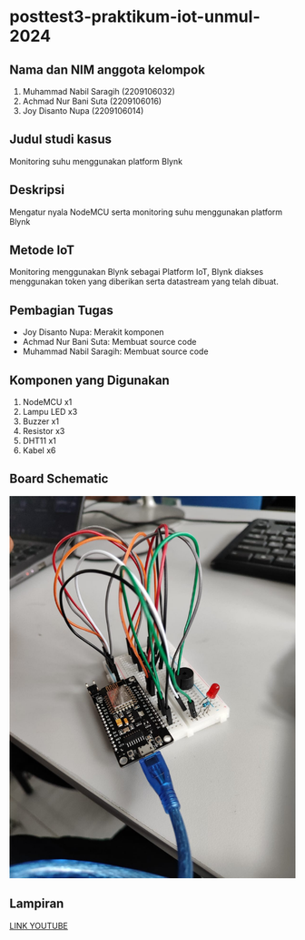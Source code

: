 # posttest3-praktikum-iot-unmul-2024

## Nama dan NIM anggota kelompok
1. Muhammad Nabil Saragih (2209106032)
2. Achmad Nur Bani Suta (2209106016)
3. Joy Disanto Nupa (2209106014)

## Judul studi kasus
Monitoring suhu menggunakan platform Blynk

## Deskripsi
Mengatur nyala NodeMCU serta monitoring suhu menggunakan platform Blynk

## Metode IoT
Monitoring menggunakan Blynk sebagai Platform IoT, Blynk diakses menggunakan token yang diberikan serta datastream yang telah dibuat.

## Pembagian Tugas
- Joy Disanto Nupa: Merakit komponen
- Achmad Nur Bani Suta: Membuat source code
- Muhammad Nabil Saragih: Membuat source code

## Komponen yang Digunakan
1. NodeMCU x1
2. Lampu LED x3
3. Buzzer x1
4. Resistor x3
5. DHT11 x1
6. Kabel x6

## Board Schematic
![Board Schematic](https://github.com/nabilsaragih/posttest2-praktikum-iot-unmul/blob/main/pt2.jpg)

## Lampiran
[LINK YOUTUBE](https://youtu.be/wvMMjccWErg)
